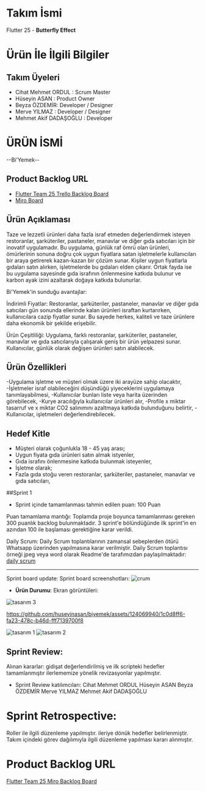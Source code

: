 # Takım İsmi 

Flutter 25 - **Butterfly Effect**

# Ürün İle İlgili Bilgiler

## Takım Üyeleri

- Cihat Mehmet ORDUL : Scrum Master
- Hüseyin ASAN : Product Owner
- Beyza ÖZDEMİR: Developer / Designer
- Merve YILMAZ : Developer / Designer
- Mehmet Akif DADAŞOĞLU : Developer 

# ÜRÜN İSMİ
--Bi'Yemek--

## Product Backlog URL

- [Flutter Team 25 Trello Backlog Board](https://trello.com/b/fQxinykx/f-25-bootcamp)
- [Miro  Board](https://miro.com/app/board/uXjVOnzORQw=/)

## Ürün Açıklaması
Taze ve lezzetli ürünleri daha fazla israf etmeden değerlendirmek isteyen restoranlar, şarküteriler, pastaneler, manavlar ve diğer gıda satıcıları için bir inovatif uygulamadır. Bu uygulama, günlük raf ömrü olan ürünleri, ömürlerinin sonuna doğru çok uygun fiyatlara satan işletmelerle kullanıcıları bir araya getirerek kazan-kazan bir çözüm sunar. Kişiler uygun fiyatlarla gıdaları satın alırken, işletmelerde bu gıdaları elden çıkarır. Ortak fayda ise bu uygulama sayesinde gıda israfının önlenmesine katkıda bulunur ve karbon ayak izini azaltarak doğaya katkıda bulunurlar.

Bi'Yemek'in sunduğu avantajlar:

İndirimli Fiyatlar: Restoranlar, şarküteriler, pastaneler, manavlar ve diğer gıda satıcıları gün sonunda ellerinde kalan ürünleri israftan kurtarırken, kullanıcılara cazip fiyatlar sunar. Bu sayede herkes, kaliteli ve taze ürünlere daha ekonomik bir şekilde erişebilir.

Ürün Çeşitliliği: Uygulama, farklı restoranlar, şarküteriler, pastaneler, manavlar ve gıda satıcılarıyla çalışarak geniş bir ürün yelpazesi sunar. Kullanıcılar, günlük olarak değişen ürünleri satın alabilecek.

## Ürün Özellikleri
-Uygulama işletme ve müşteri olmak üzere iki arayüze sahip olacaktır,
-İşletmeler israf olabileceğini düşündüğü yiyeceklerini uygulamaya tanımlayabilmesi,
-Kullanıcılar bunları liste veya harita üzerinden görebilecek,
-Kurye aracılığıyla kullanıcılar ürünleri alır,
-Profile x miktar tasarruf ve x miktar CO2 salınımını azaltmaya katkıda bulunduğunu belirtir,
-Kullanıcılar, işletmeleri değerlendirebilecek.

## Hedef Kitle

- Müşteri olarak çoğunlukla 18 - 45 yaş arası;
- Uygun fiyata gıda ürünleri satın almak istyenler,
- Gıda israfını önlenmesine katkıda bulunmak isteyenler,
- İşletme olarak;
- Fazla gıda stoğu veren restoranlar, şarküteriler, pastaneler, manavlar ve gıda satıcıları,

##Sprint 1

- Sprint içinde tamamlanması tahmin edilen puan: 100 Puan

Puan tamamlama mantığı: Toplamda proje boyunca tamamlanması gereken 300 puanlık backlog bulunmaktadır. 3 sprint'e bölündüğünde ilk sprint'in en azından 100 ile başlaması gerektiğine karar verildi.

Daily Scrum: Daily Scrum toplantılarının zamansal sebeplerden ötürü Whatsapp üzerinden yapılmasına karar verilmiştir. Daily Scrum toplantısı örneği jpeg veya word olarak Readme'de tarafımızdan paylaşılmaktadır: [daily scrum](https://drive.google.com/file/d/1weUME5x6OvJ8cJVvPc7w52LMkDeJhknb/view?usp=sharing)


---

Sprint board update: Sprint board screenshotları:
![crum](https://github.com/huseyinasan/biyemek/assets/124069940/386299ec-369e-4195-8b15-675d859975cb)





- **Ürün Durumu**: Ekran görüntüleri:



![tasarım 3](https://github.com/huseyinasan/biyemek/assets/124069940/d5b25f48-71dc-4d21-a19c-e8f6bf3509b2)


https://github.com/huseyinasan/biyemek/assets/124069940/1c0d8ff6-fa23-478c-b46d-fff7139700f8

![tasarım 1](https://github.com/huseyinasan/biyemek/assets/124069940/854f51a2-5c7a-4de3-8b6c-5fcd96707aa7)
![tasarım 2](https://github.com/huseyinasan/biyemek/assets/124069940/dceb8e2f-80af-498b-a590-83efe92f0ee7)


## Sprint Review:

Alınan kararlar: gidişat değerlendirilmiş ve ilk scripteki hedefler tamamlanmıştır ilerlememize yönelik revizasyonlar yapılmıştır.
- Sprint Review katılımcıları:  Cihat Mehmet ORDUL
 Hüseyin ASAN Beyza ÖZDEMİR
 Merve YILMAZ  Mehmet Akif DADAŞOĞLU

# Sprint Retrospective:

Roller ile ilgili düzenleme yapılmıştır.
ileriye dönük hedefler belirlenmiştir.
Takım içindeki görev dağılımıyla ilgili düzenleme yapılması kararı alınmıştır.

# Product Backlog URL
[Flutter Team 25 Miro Backlog Board](https://trello.com/b/fQxinykx/f-25-bootcamp)

